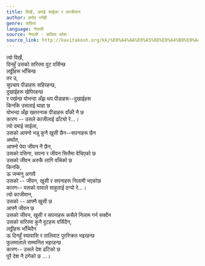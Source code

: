 ```yaml
---
title: विर्खे, दमाई साईला र काजीमान
author: प्रमोद स्नेही
genre: कविता
language: नेपाली
source: नेपाली - कविता कोश
source_link: http://kavitakosh.org/kk/%E0%A4%AA%E0%A5%8D%E0%A4%B0%E0%A4%AE%E0%A5%8B%E0%A4%A6_%E0%A4%B8%E0%A5%8D%E0%A4%A8%E0%A5%87%E0%A4%B9%E0%A5%80
---
```


त्यो विर्खे,  
दिनहुँ उसको सरिरमा वुट वर्सिन्छ  
लठ्ठीहरू भाँचिन्छ  
तर उ,  
चुपचाप पीडाहरू सहिरहन्छ,  
दुखाईहरू खेपिरहन्छ  
र पर्खन्छ योभन्दा अँझ थप पीडाहरू--दुखाईहरू  
किनकि उसलाई थाहा छ  
योभन्दा अँझ खतरनाक पीडाहरू वाँकी नै छ  
कारण -- उसले काजीलाई ढाँट्यो रे...।  
त्यो दमाई साईला,  
उसको आफ्नो भन्नु कुनै खुसी छैन--सपनाहरू छैन  
अर्थात,  
आफ्नो पेवा जीवन नै छैन,  
उसको पसिना, सपना र जीवन सित्तैमा वेचिएको छ  
उसको जीवन अरुकै लागि वाँचेको छ  
किनकि,  
ऊ जन्मनु अगावै  
उसको -- जीवन, खुसी र सपनाहरू निलामी भएकोछ  
कारण-- यसको वावाले साहुलाई ठग्यो रे...।  
त्यो काजीमान,  
उसको -- आफ्नै खुसी छ  
आफ्नै जीवन छ  
उसको जीवन, खुसी र सपनाहरू कसैले निलाम गर्न सक्दैन  
उसको सरिरमा कुनै वुटहरू वर्सिदैन,  
लठ्ठीहरू भाँचिदैन  
ऊ दिनहुँ स्यावासि र तालिवाट पुरस्क्रित भइरहन्छ  
फुलमालाले सम्मानित भइरहन्छ  
कारण-- उसले देश ढाँटेको छ  
पूरै देश नै ठगेको छ ...।
